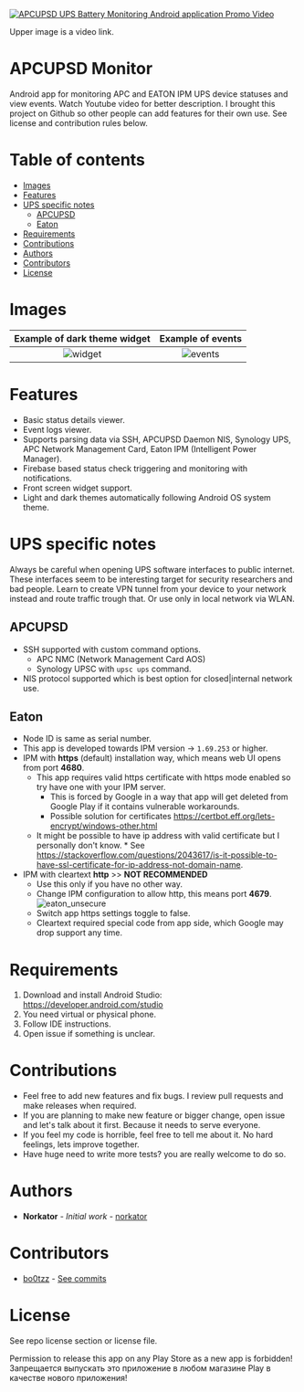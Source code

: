 [![APCUPSD UPS Battery Monitoring Android application Promo Video](https://img.youtube.com/vi/N4PhGXOUyas/0.jpg)](https://www.youtube.com/watch?v=N4PhGXOUyas)

Upper image is a video link.

# APCUPSD Monitor

Android app for monitoring APC and EATON IPM UPS device statuses and view events.
Watch Youtube video for better description.
I brought this project on Github so other people can add features for their own use.
See license and contribution rules below.

Table of contents
=================

* [Images](#images)
* [Features](#features)
* [UPS specific notes](#ups-specific-notes)
    * [APCUPSD](#apcupsd)
    * [Eaton](#eaton)
* [Requirements](#requirements)
* [Contributions](#contributions)
* [Authors](#authors)
* [Contributors](#contributors)
* [License](#license)

Images
============

  Example of dark theme widget  |       Example of events        
:------------------------------:|:------------------------------:
 ![widget](graphics/widget.jpg) | ![events](graphics/events.jpg) 

Features
============

* Basic status details viewer.
* Event logs viewer.
* Supports parsing data via SSH, APCUPSD Daemon NIS, Synology UPS, APC Network Management Card,
  Eaton IPM (Intelligent Power Manager).
* Firebase based status check triggering and monitoring with notifications.
* Front screen widget support.
* Light and dark themes automatically following Android OS system theme.

UPS specific notes
============
Always be careful when opening UPS software interfaces to public internet. These interfaces seem to
be interesting target
for security researchers and bad people. Learn to create VPN tunnel from your device to your network
instead and route
traffic trough that. Or use only in local network via WLAN.


APCUPSD
-----

* SSH supported with custom command options.
    * APC NMC (Network Management Card AOS)
    * Synology UPSC with `upsc ups` command.
* NIS protocol supported which is best option for closed|internal network use.

Eaton
-----

* Node ID is same as serial number.
* This app is developed towards IPM version -> `1.69.253` or higher.
* IPM with **https** (default) installation way, which means web UI opens from port **4680**.
    * This app requires valid https certificate with https mode enabled so try have one with your
      IPM server.
        * This is forced by Google in a way that app will get deleted from Google Play if it
          contains vulnerable workarounds.
        * Possible solution for certificates https://certbot.eff.org/lets-encrypt/windows-other.html
    * It might be possible to have ip address with valid certificate but I personally don't know.
        *
      See https://stackoverflow.com/questions/2043617/is-it-possible-to-have-ssl-certificate-for-ip-address-not-domain-name.
* IPM with cleartext **http** >> **NOT RECOMMENDED**
    * Use this only if you have no other way.
    * Change IPM configuration to allow http, this means port **4679**.
      ![eaton_unsecure](graphics/eaton_unsecure.png)
    * Switch app https settings toggle to false.
    * Cleartext required special code from app side, which Google may drop support any time.

Requirements
============

1. Download and install Android Studio: https://developer.android.com/studio
2. You need virtual or physical phone.
3. Follow IDE instructions.
4. Open issue if something is unclear.

Contributions
============

* Feel free to add new features and fix bugs. I review pull requests and make releases when
  required.
* If you are planning to make new feature or bigger change, open issue and let's talk about it
  first.
  Because it needs to serve everyone.
* If you feel my code is horrible, feel free to tell me about it. No hard feelings, lets improve
  together.
* Have huge need to write more tests? you are really welcome to do so.

Authors
============

* **Norkator** - *Initial work* - [norkator](https://github.com/norkator)

Contributors
============

* [bo0tzz](https://github.com/bo0tzz) - [See commits](https://github.com/norkator/apcupsd-monitor/commits?author=bo0tzz)

License
============
See repo license section or license file.

Permission to release this app on any Play Store as a new app is forbidden!  
Запрещается выпускать это приложение в любом магазине Play в качестве нового приложения!
